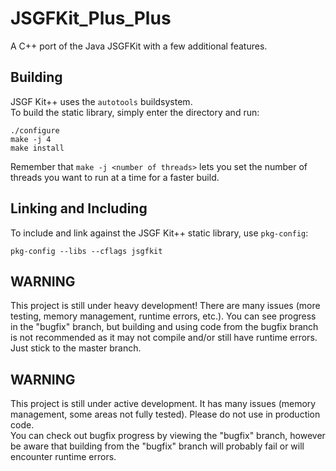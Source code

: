 # JSGFKit_Plus_Plus
A C++ port of the Java JSGFKit with a few additional features.

## Building
JSGF Kit++ uses the `autotools` buildsystem.  
To build the static library, simply enter the directory and run:

    ./configure
    make -j 4
    make install

Remember that `make -j <number of threads>` lets you set the number of threads you want to run at a time for a faster build.

## Linking and Including
To include and link against the JSGF Kit++ static library, use `pkg-config`:

    pkg-config --libs --cflags jsgfkit

## WARNING
This project is still under heavy development! There are many issues (more testing, memory management, runtime errors, etc.).
You can see progress in the "bugfix" branch, but building and using code from the bugfix branch is not recommended as it may not compile and/or still have runtime errors. Just stick to the master branch.

## WARNING

This project is still under active development. It has many issues (memory management, some areas not fully tested). Please do not use in production code.  
You can check out bugfix progress by viewing the "bugfix" branch, however be aware that building from the "bugfix" branch will probably fail or will encounter runtime errors.
